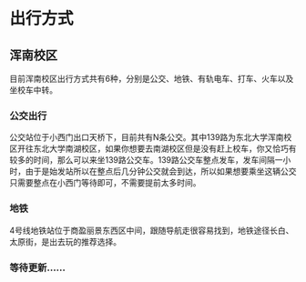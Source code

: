 # 出行方式
## 浑南校区
目前浑南校区出行方式共有6种，分别是公交、地铁、有轨电车、打车、火车以及坐校车中转。
### 公交出行
公交站位于小西门出口天桥下，目前共有N条公交。其中139路为东北大学浑南校区开往东北大学南湖校区，如果你想要去南湖校区但是没有赶上校车，你又恰巧有较多的时间，那么可以来坐139路公交车。139路公交车整点发车，发车间隔一小时，由于是始发站所以在整点后几分钟公交就会到达，所以如果想要乘坐这辆公交只需要整点在小西门等待即可，不需要提前太多时间。

### 地铁
4号线地铁站位于商盈丽景东西区中间，跟随导航走很容易找到，地铁途径长白、太原街，是出去玩的推荐选择。
<!-- ### 有轨电车
有轨电车站位于交通岗，也就是出西门向北侧（右手边）一直走，在交通岗可以看到三个站点，如图所示。其中1号站点为从浑南校区出发的站点，1号线、3号线、4号线均在此乘坐。2号、3号站点为从外面回来的站点，如果不知道怎么判断可以看站点等待区的铁轨，行驶方向是靠右侧行驶的。
 - 一号线：经由白塔交通岗前往兴隆大奥莱，如果要去奥体中心以及周边可以乘坐。
 - 四号线：前往二十一世纪大厦，附近有网红洗浴元气汤泉。
<p align="center">
  <img src="/Tramway.png" alt="替代文本" width="400">
</p> -->
### 等待更新……
